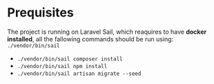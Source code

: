 # Prequisites

The project is running on Laravel Sail, which reaquires to have **docker installed**, all the fallowing commands should be run using:
`./vendor/bin/sail`

- `./vendor/bin/sail composer install`
- `./vendor/bin/sail npm install`
- `./vendor/bin/sail artisan migrate --seed`